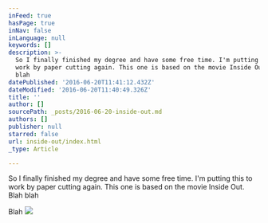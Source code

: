 ```yaml
---
inFeed: true
hasPage: true
inNav: false
inLanguage: null
keywords: []
description: >-
  So I finally finished my degree and have some free time. I'm putting this to
  work by paper cutting again. This one is based on the movie Inside Out. Blah
  blah
datePublished: '2016-06-20T11:41:12.432Z'
dateModified: '2016-06-20T11:40:49.326Z'
title: ''
author: []
sourcePath: _posts/2016-06-20-inside-out.md
authors: []
publisher: null
starred: false
url: inside-out/index.html
_type: Article

---
```

So I finally finished my degree and have some free time. I'm putting this to work by paper cutting again. This one is based on the movie Inside Out. Blah blah

Blah
![](https://the-grid-user-content.s3-us-west-2.amazonaws.com/ce169a75-4cb6-4f29-b5b0-de9421db6a1a.jpg)